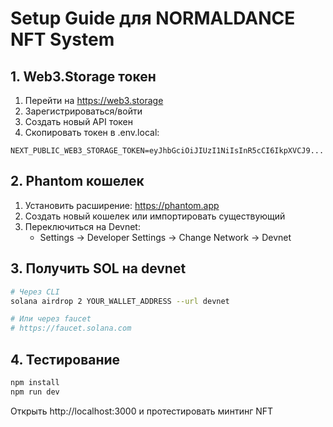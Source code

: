 # Setup Guide для NORMALDANCE NFT System

## 1. Web3.Storage токен

1. Перейти на https://web3.storage
2. Зарегистрироваться/войти
3. Создать новый API токен
4. Скопировать токен в .env.local:
```
NEXT_PUBLIC_WEB3_STORAGE_TOKEN=eyJhbGciOiJIUzI1NiIsInR5cCI6IkpXVCJ9...
```

## 2. Phantom кошелек

1. Установить расширение: https://phantom.app
2. Создать новый кошелек или импортировать существующий
3. Переключиться на Devnet:
   - Settings → Developer Settings → Change Network → Devnet

## 3. Получить SOL на devnet

```bash
# Через CLI
solana airdrop 2 YOUR_WALLET_ADDRESS --url devnet

# Или через faucet
# https://faucet.solana.com
```

## 4. Тестирование

```bash
npm install
npm run dev
```

Открыть http://localhost:3000 и протестировать минтинг NFT